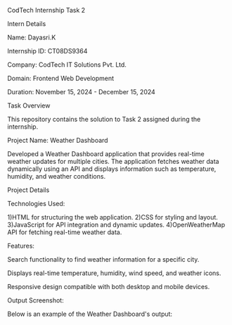CodTech Internship Task 2

Intern Details

Name: Dayasri.K

Internship ID: CT08DS9364

Company: CodTech IT Solutions Pvt. Ltd.

Domain: Frontend Web Development

Duration: November 15, 2024 - December 15, 2024

Task Overview

This repository contains the solution to Task 2 assigned during the internship.

Project Name: Weather Dashboard

Developed a Weather Dashboard application that provides real-time weather updates for multiple cities. The application fetches weather data dynamically using an API and displays information such as temperature, humidity, and weather conditions.

Project Details

Technologies Used:

1)HTML for structuring the web application.
2)CSS for styling and layout.
3)JavaScript for API integration and dynamic updates.
4)OpenWeatherMap API for fetching real-time weather data.

Features:

Search functionality to find weather information for a specific city.

Displays real-time temperature, humidity, wind speed, and weather icons.

Responsive design compatible with both desktop and mobile devices.

Output Screenshot:

Below is an example of the Weather Dashboard's output:



